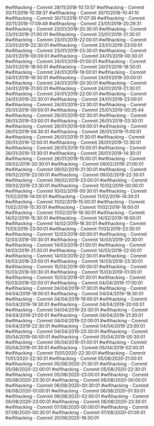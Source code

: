 #wifihacking - Commit 28/11/2018-10:13:57
#wifihacking - Commit 30/11/2018-10:39:37
#wifihacking - Commit 30/11/2018-10:41:10
#wifihacking - Commit 30/11/2018-17:07:38
#wifihacking - Commit 30/11/2018-17:09:49
#wifihacking - Commit 23/01/2019-20:29:31
#wifihacking - Commit 23/01/2019-20:30:01
#wifihacking - Commit 23/01/2019-21:00:01
#wifihacking - Commit 23/01/2019-21:30:01
#wifihacking - Commit 23/01/2019-22:00:01
#wifihacking - Commit 23/01/2019-22:30:01
#wifihacking - Commit 23/01/2019-23:00:01
#wifihacking - Commit 23/01/2019-23:30:01
#wifihacking - Commit 24/01/2019-00:00:01
#wifihacking - Commit 24/01/2019-00:30:01
#wifihacking - Commit 24/01/2019-01:00:01
#wifihacking - Commit 24/01/2019-18:00:01
#wifihacking - Commit 24/01/2019-18:30:01
#wifihacking - Commit 24/01/2019-19:00:01
#wifihacking - Commit 24/01/2019-19:30:01
#wifihacking - Commit 24/01/2019-20:00:01
#wifihacking - Commit 24/01/2019-20:30:01
#wifihacking - Commit 24/01/2019-21:00:01
#wifihacking - Commit 24/01/2019-21:30:01
#wifihacking - Commit 24/01/2019-22:00:01
#wifihacking - Commit 24/01/2019-22:30:01
#wifihacking - Commit 24/01/2019-23:00:01
#wifihacking - Commit 24/01/2019-23:30:01
#wifihacking - Commit 25/01/2019-00:00:01
#wifihacking - Commit 25/01/2019-00:25:44
#wifihacking - Commit 26/01/2019-02:30:01
#wifihacking - Commit 26/01/2019-03:00:01
#wifihacking - Commit 26/01/2019-03:30:01
#wifihacking - Commit 26/01/2019-04:00:01
#wifihacking - Commit 26/01/2019-04:30:01
#wifihacking - Commit 26/01/2019-11:00:01
#wifihacking - Commit 26/01/2019-11:30:01
#wifihacking - Commit 26/01/2019-12:00:01
#wifihacking - Commit 26/01/2019-12:30:01
#wifihacking - Commit 26/01/2019-13:00:01
#wifihacking - Commit 26/01/2019-13:30:01
#wifihacking - Commit 26/01/2019-14:30:01
#wifihacking - Commit 26/01/2019-15:00:01
#wifihacking - Commit 09/02/2019-20:30:01
#wifihacking - Commit 09/02/2019-21:00:01
#wifihacking - Commit 09/02/2019-21:30:01
#wifihacking - Commit 09/02/2019-22:00:01
#wifihacking - Commit 09/02/2019-22:30:01
#wifihacking - Commit 09/02/2019-23:00:01
#wifihacking - Commit 09/02/2019-23:30:01
#wifihacking - Commit 10/02/2019-00:00:01
#wifihacking - Commit 10/02/2019-00:30:01
#wifihacking - Commit 11/02/2019-14:00:01
#wifihacking - Commit 11/02/2019-14:30:01
#wifihacking - Commit 11/02/2019-15:00:01
#wifihacking - Commit 11/02/2019-15:30:01
#wifihacking - Commit 11/02/2019-16:00:01
#wifihacking - Commit 11/02/2019-16:30:01
#wifihacking - Commit 14/02/2019-15:30:01
#wifihacking - Commit 14/02/2019-16:00:01
#wifihacking - Commit 14/02/2019-16:30:01
#wifihacking - Commit 11/03/2019-23:00:01
#wifihacking - Commit 11/03/2019-23:30:01
#wifihacking - Commit 12/03/2019-00:00:01
#wifihacking - Commit 12/03/2019-00:30:01
#wifihacking - Commit 14/03/2019-20:30:01
#wifihacking - Commit 14/03/2019-21:00:01
#wifihacking - Commit 14/03/2019-21:30:01
#wifihacking - Commit 14/03/2019-22:00:01
#wifihacking - Commit 14/03/2019-22:30:01
#wifihacking - Commit 14/03/2019-23:00:01
#wifihacking - Commit 14/03/2019-23:30:01
#wifihacking - Commit 15/03/2019-00:00:01
#wifihacking - Commit 15/03/2019-00:30:01
#wifihacking - Commit 15/03/2019-01:00:01
#wifihacking - Commit 15/03/2019-01:30:01
#wifihacking - Commit 15/03/2019-02:00:01
#wifihacking - Commit 04/04/2019-17:00:01
#wifihacking - Commit 04/04/2019-17:30:01
#wifihacking - Commit 04/04/2019-18:00:01
#wifihacking - Commit 04/04/2019-18:30:01
#wifihacking - Commit 04/04/2019-19:00:01
#wifihacking - Commit 04/04/2019-19:30:01
#wifihacking - Commit 04/04/2019-20:00:01
#wifihacking - Commit 04/04/2019-20:30:01
#wifihacking - Commit 04/04/2019-21:00:01
#wifihacking - Commit 04/04/2019-21:30:01
#wifihacking - Commit 04/04/2019-22:00:01
#wifihacking - Commit 04/04/2019-22:30:01
#wifihacking - Commit 04/04/2019-23:00:01
#wifihacking - Commit 04/04/2019-23:30:01
#wifihacking - Commit 05/04/2019-00:00:01
#wifihacking - Commit 05/04/2019-00:30:01
#wifihacking - Commit 05/04/2019-01:00:01
#wifihacking - Commit 05/04/2019-01:30:01
#wifihacking - Commit 05/04/2019-02:00:01
#wifihacking - Commit 11/01/2020-22:30:01
#wifihacking - Commit 11/01/2020-22:30:31
#wifihacking - Commit 05/08/2020-21:00:01
#wifihacking - Commit 05/08/2020-21:30:01
#wifihacking - Commit 05/08/2020-22:00:01
#wifihacking - Commit 05/08/2020-22:30:01
#wifihacking - Commit 05/08/2020-23:00:01
#wifihacking - Commit 05/08/2020-23:30:01
#wifihacking - Commit 06/08/2020-00:00:01
#wifihacking - Commit 06/08/2020-00:30:01
#wifihacking - Commit 06/08/2020-01:00:01
#wifihacking - Commit 06/08/2020-01:30:01
#wifihacking - Commit 06/08/2020-02:00:01
#wifihacking - Commit 06/08/2020-23:00:01
#wifihacking - Commit 06/08/2020-23:30:01
#wifihacking - Commit 07/08/2020-00:00:01
#wifihacking - Commit 07/08/2020-00:30:01
#wifihacking - Commit 07/08/2020-01:00:01
#wifihacking - Commit 20/08/2020-18:30:01
